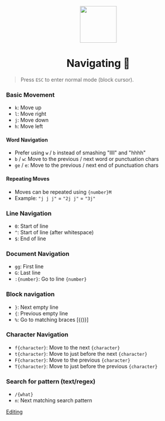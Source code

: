 <div align="center">
  <image src="../vim.png" height="100" width="100" />
  <h1>Navigating 🧪</h1>
</div>

> Press `ESC` to enter normal mode (block cursor).

### Basic Movement

- `k`: Move up
- `l`: Move right
- `j`: Move down
- `h`: Move left

#### Word Navigation

- Prefer using `w` / `b` instead of smashing "llll" and "hhhh"
- `b` / `w`: Move to the previous / next word or punctuation chars
- `ge` / `e`: Move to the previous / next end of punctuation chars

#### Repeating Moves

- Moves can be repeated using `{number}M`
- Example: `"j j j"` = `"2j j"` = `"3j"`

### Line Navigation

- `0`: Start of line
- `^`: Start of line (after whitespace)
- `$`: End of line

### Document Navigation

- `gg`: First line
- `G`: Last line
- `:{number}`: Go to line `{number}`

### Block navigation

- `}`: Next empty line
- `{`: Previous empty line
- `%`: Go to matching braces [{()}]

### Character Navigation

- `f{character}`: Move to the next `{character}`
- `t{character}`: Move to just before the next `{character}`
- `F{character}`: Move to the previous `{character}`
- `T{character}`: Move to just before the previous `{character}`

### Search for pattern (text/regex)

- `/{what}`
- `n`: Next matching search pattern

<a href="../3 - Editing/memo.md">Editing</a>
